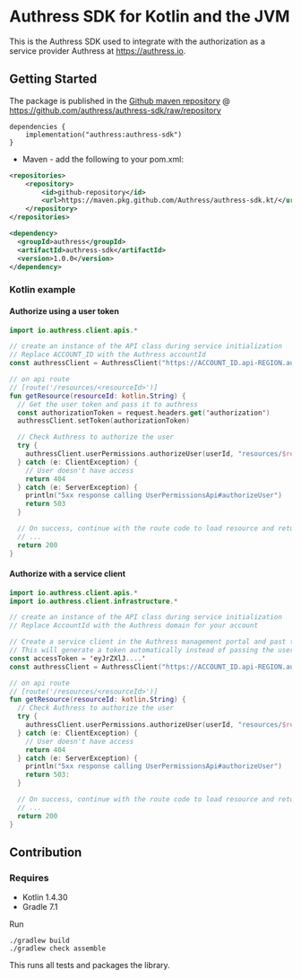 # Authress SDK for Kotlin and the JVM
This is the Authress SDK used to integrate with the authorization as a service provider Authress at https://authress.io.

## Getting Started
The package is published in the [Github maven repository](https://github.com/authress/authress-sdk/raw/repository) @ https://github.com/authress/authress-sdk/raw/repository

```
dependencies {
    implementation("authress:authress-sdk")
}
```

* Maven - add the following to your pom.xml:

```xml
<repositories>
    <repository>
        <id>github-repository</id>
        <url>https://maven.pkg.github.com/Authress/authress-sdk.kt/</url>
    </repository>     
</repositories>

<dependency>
  <groupId>authress</groupId>
  <artifactId>authress-sdk</artifactId>
  <version>1.0.0</version>
</dependency>
```

### Kotlin example

#### Authorize using a user token
```kotlin
import io.authress.client.apis.*

// create an instance of the API class during service initialization
// Replace ACCOUNT_ID with the Authress accountId
const authressClient = AuthressClient("https://ACCOUNT_ID.api-REGION.authress.io")

// on api route
// [route('/resources/<resourceId>')]
fun getResource(resourceId: kotlin.String) {
  // Get the user token and pass it to authress
  const authorizationToken = request.headers.get('authorization')
  authressClient.setToken(authorizationToken)

  // Check Authress to authorize the user
  try {
    authressClient.userPermissions.authorizeUser(userId, "resources/$resourceId", "READ")
  } catch (e: ClientException) {
    // User doesn't have access
    return 404
  } catch (e: ServerException) {
    println("5xx response calling UserPermissionsApi#authorizeUser")
    return 503
  }

  // On success, continue with the route code to load resource and return it
  // ...
  return 200
}
```

#### Authorize with a service client
```kotlin
import io.authress.client.apis.*
import io.authress.client.infrastructure.*

// create an instance of the API class during service initialization
// Replace AccountId with the Authress domain for your account

// Create a service client in the Authress management portal and past the access token here
// This will generate a token automatically instead of passing the user token to the api
const accessToken = 'eyJrZXlJ....'
const authressClient = AuthressClient("https://ACCOUNT_ID.api-REGION.authress.io", ServiceClientTokenProvider(accessToken))

// on api route
// [route('/resources/<resourceId>')]
fun getResource(resourceId: kotlin.String) {
  // Check Authress to authorize the user
  try {
    authressClient.userPermissions.authorizeUser(userId, "resources/$resourceId", "READ")
  } catch (e: ClientException) {
    // User doesn't have access
    return 404
  } catch (e: ServerException) {
    println("5xx response calling UserPermissionsApi#authorizeUser")
    return 503:
  }

  // On success, continue with the route code to load resource and return it
  // ...
  return 200
}
```

## Contribution
### Requires

* Kotlin 1.4.30
* Gradle 7.1

Run

```
./gradlew build
./gradlew check assemble
```

This runs all tests and packages the library.
